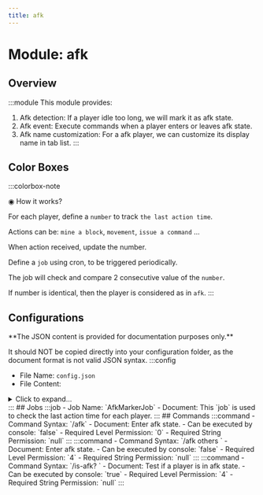 ```yaml
---
title: afk
---
```



# Module: afk

## Overview
:::module
This module provides:
1. Afk detection: If a player idle too long, we will mark it as afk state.
2. Afk event: Execute commands when a player enters or leaves afk state.
3. Afk name customization: For a afk player, we can customize its display name in tab list.
:::
## Color Boxes

:::colorbox-note

◉ How it works?



For each player, define a `number` to track `the last action time`.

Actions can be: `mine a block`, `movement`, `issue a command` ...

When action received, update the number.

Define a `job` using cron, to be triggered periodically.

The job will check and compare 2 consecutive value of the `number`.

If number is identical, then the player is considered as in `afk`.
:::

## Configurations
<Admonition type="warning" icon="" title="">
**The JSON content is provided for documentation purposes only.**

It should NOT be copied directly into your configuration folder, as the document format is not valid JSON syntax.
</Admonition>
:::config
- File Name: `config.json`
- File Content: 
<details>

<summary>Click to expand...</summary>

```json showLineNumbers title="config/fuji/modules/afk/config.json"
{
  /* The `display name` of an afk player in `tab` list. */
  "afk_display_name_format": "<gray>[AFK] %player:displayname_visual%"
  /* Afk checker is `triggered` periodically.
  To check whether a player has any input action.
  And mark the player as `afk` if there is no `action` for too long. */,
  "afk_checker": {
    "cron": "0 0/5 * ? * *"
  }
  /* Define commands to run on afk events. */,
  "afk_event": {
    "on_enter_afk": [
      "send-broadcast <gold>Player %player:name% is now afk"
    ],
    "on_leave_afk": [
      "send-broadcast <gold>Player %player:name% is no longer afk"
    ]
  }
}
```
</details>
:::
## Jobs
:::job
- Job Name: `AfkMarkerJob`
- Document: This `job` is used to check the last action time for each player.
:::
## Commands
:::command
- Command Syntax: `/afk`
- Document: Enter afk state.
- Can be executed by console: `false`
- Required Level Permission: `0`
- Required String Permission: `null`
:::
:::command
- Command Syntax: `/afk others <PlayerCollection others>`
- Document: Enter afk state.
- Can be executed by console: `false`
- Required Level Permission: `4`
- Required String Permission: `null`
:::
:::command
- Command Syntax: `/is-afk? <ServerPlayerEntity player>`
- Document: Test if a player is in afk state.
- Can be executed by console: `true`
- Required Level Permission: `4`
- Required String Permission: `null`
:::
